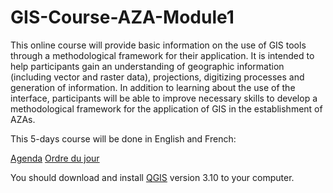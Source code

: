 # GIS-Course-AZA-Module1
This online course will provide basic information on the use of GIS tools through a methodological framework for their application. It is intended to help participants gain an understanding of geographic information (including vector and raster data), projections, digitizing processes and generation of information. In addition to learning about the use of the interface, participants will be able to improve necessary skills to develop a methodological framework for the application of GIS in the establishment of AZAs.

This 5-days course will be done in English and French:

[Agenda](https://gfcmsitestorage.blob.core.windows.net/website/Agenda_GIS_OnlineCourse-EN.pdf)
[Ordre du jour](https://gfcmsitestorage.blob.core.windows.net/website/Agenda_GIS_OnlineCourse-EN.pdf)

You should download and install [QGIS](https://www.qgis.org/en/site/forusers/download.html) version 3.10 to your computer.
